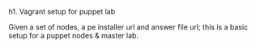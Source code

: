 h1. Vagrant setup for puppet lab

Given a set of nodes, a pe installer url and answer file url; this is a basic setup for a puppet nodes & master lab.
